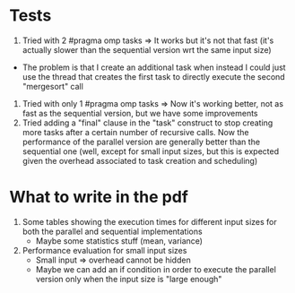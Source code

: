 # Tests
1. Tried with 2 #pragma omp tasks => It works but it's not that fast (it's actually slower than the sequential version wrt the same input size)
- The problem is that I create an additional task when instead I could just use the thread that creates the first task to directly execute the second "mergesort" call
1. Tried with only 1 #pragma omp tasks => Now it's working better, not as fast as the sequential version, but we have some improvements
1. Tried adding a "final" clause in the "task" construct to stop creating more tasks after a certain number of recursive calls. Now the performance of the parallel version are generally better than the sequential one (well, except for small input sizes, but this is expected given the overhead associated to task creation and scheduling)

# What to write in the pdf
1. Some tables showing the execution times for different input sizes for both the parallel and sequential implementations
    - Maybe some statistics stuff (mean, variance)
1. Performance evaluation for small input sizes
    - Small input => overhead cannot be hidden
    - Maybe we can add an if condition in order to execute the parallel version only when the input size is "large enough"
